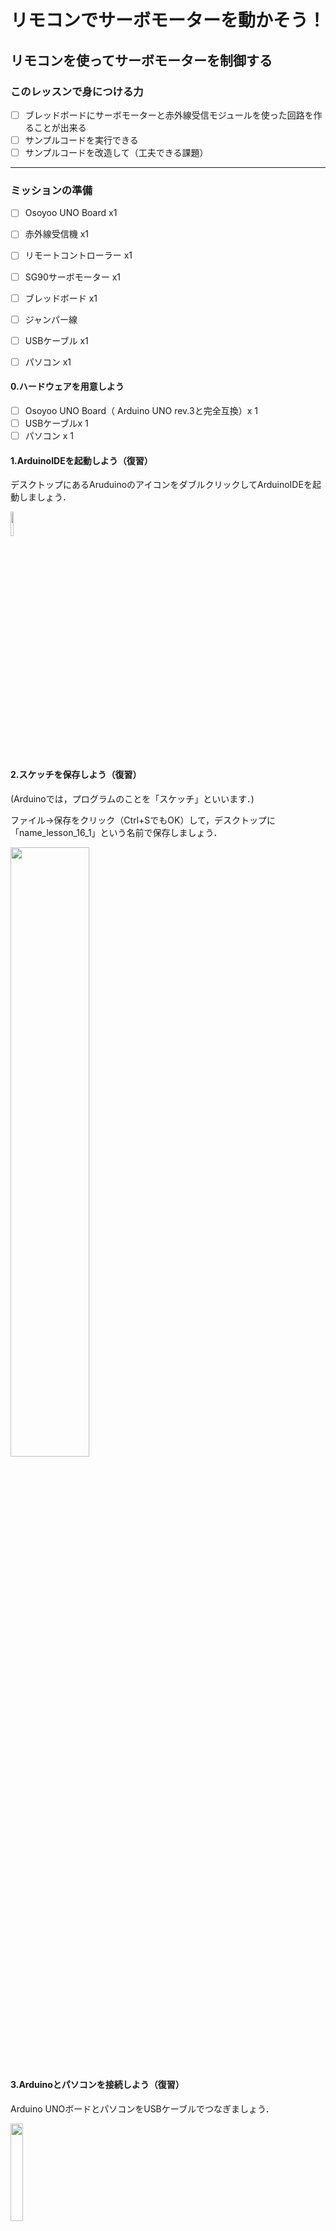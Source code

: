 # リモコンでサーボモーターを動かそう！

## リモコンを使ってサーボモーターを制御する


### このレッスンで身につける力

- [ ] ブレッドボードにサーボモーターと赤外線受信モジュールを使った回路を作ることが出来る
- [ ] サンプルコードを実行できる
- [ ] サンプルコードを改造して（工夫できる課題）

---

### ミッションの準備

- [ ] Osoyoo UNO Board x1
- [ ] 赤外線受信機 x1
- [ ] リモートコントローラー x1
- [ ] SG90サーボモーター x1
- [ ] ブレッドボード x1
- [ ] ジャンパー線
- [ ] USBケーブル x1
- [ ] パソコン x1



#### 0.ハードウェアを用意しよう

- [ ] Osoyoo UNO Board（ Arduino UNO rev.3と完全互換）x 1
- [ ] USBケーブルx 1
- [ ] パソコン x 1

#### 1.ArduinoIDEを起動しよう（復習）

デスクトップにあるAruduinoのアイコンをダブルクリックしてArduinoIDEを起動しましょう．

<img src="image/ArduinoIDE_icon.png" width="10%">

#### 2.スケッチを保存しよう（復習）

(Arduinoでは，プログラムのことを「スケッチ」といいます．)

ファイル→保存をクリック（Ctrl+SでもOK）して，デスクトップに「name_lesson_16_1」という名前で保存しましょう．

<img src="image/ArduinoIDE_save.png" width="50%">

#### 3.Arduinoとパソコンを接続しよう（復習）

Arduino UNOボードとパソコンをUSBケーブルでつなぎましょう．

<img src="image/Arduino_USBcable.png" width="20%">

【注意】USBを抜き差しするときは向きを確認して，ていねいにあつかうこと．

USBを差したら，ArduinoIDEでポートを指定しましょう．

ツール→シリアルポートをクリックして，「COM～（Arduino UNO）」となっているものをクリックしましょう．（COM～の数字は毎回変わります．）

<img src="image/ArduinoIDE_port_setting.png" width="70%">


---
## ミッションチャレンジ

### 赤外線受信機とサーボモーターをArduinoにつなごう！

配線図：
<img src="image/IRsensor-servo-arduino_circuit_image.png" width="100%">


- [ ] 回路が作れたらチェック！

---


### リモコンからの信号をシリアルモニタに表示しよう！


スケッチに以下のコードをコピー＆ペーストして，スケッチを実行してみよう．



``` C++
#include <IRremote.h>  // IRRemote.hの関数を使用する
const int irReceiverPin = 3;  ///受信モジュールのSIGはpin2
IRrecv irrecv(irReceiverPin); //IRrecvタイプの変数を作成します
decode_results results;    // 結果

void setup()
{
  Serial.begin(9600);    //シリアルを初期化し、ボーレートは9600に設定する
  irrecv.enableIRIn();   // 赤外線受信機モジュールを有効にする
}

void loop() 
{
  if (irrecv.decode(&results)) //赤外線受信機モジュールの受信データ
  {  
    Serial.print("irCode: ");    //irCode："の値を送信する 
    Serial.print(results.value, HEX); //シリアルに値を出力する
    Serial.print(",  bits: ");  //bitsを送信する         
    Serial.println(results.bits); //bitsを結果に出力する
    irrecv.resume();    // 次の値を受取る
  }  
  delay(600); //600ミリ秒待機
}
```

上のプログラムをコピーして実行し，シリアルモニタを開こう！
**リモコンを押すと何が起こるかな？**

<img src="image/lesson11_1_serialmonitor_result.png" width="30%">

- [ ] シリアルモニタに上の画像のような表示が出たらチェック！


---

### リモコンでサーボモーターを操作しよう！

ArduinoIDEを開き，ファイル→名前を付けて保存をクリックして，「name_lesson_16_2」という名前で保存しましょう．

スケッチに以下のコードをコピー＆ペーストして，スケッチを実行してみよう．

``` C++
#include <IRremote.h>      //IRremoteライブラリをアルドゥイーノライブラリにコピーする必要があります
#include <Servo.h>
#define plus 0xFF18E7   //時計回りのボタン
#define minus 0xFF4AB5  //反時計回りのボタン

int RECV_PIN = 3;       //赤外線受信機のピン
Servo servo;
int val;                //回転角度
bool cwRotation, ccwRotation;  //回転の状態

IRrecv irrecv(RECV_PIN);

decode_results results;

void setup()
{
  Serial.begin(9600);
  irrecv.enableIRIn(); // 受信機を起動する
  servo.attach(9);     //サーボピン
}

void loop() 
{
  if (irrecv.decode(&results)) {
    Serial.println(results.value, HEX);
    irrecv.resume(); // Receive the next value

    if (results.value == plus)
    {
      cwRotation = !cwRotation;      //回転角度の値を切り替えます
      ccwRotation = false;         //これ以上回転しません
    }

    if (results.value == minus)
    {
      ccwRotation = !ccwRotation;   
      cwRotation = false;            //回転角度の値を切り替えます
    }
  }
  if (cwRotation && (val != 175))  {
    val++;                         //連動ボタン用
  }
  if (ccwRotation && (val != 0))  {
    val--;                         //カウンター連動ボタン用
  }
  servo.write(val);
  delay(20);          //回転速度
}
```

リモコンの▲/▼ボタンを押してみよう！

同じボタンを2回押すと回転が止まります．

- [ ] モーターが動くことが確認出来たらチェック！



---
### 数字ボタンを押したら決まった角度に動くように改造しよう！

ArduinoIDEを開き，ファイル→名前を付けて保存をクリックして，「name_lesson_16_3」という名前で保存しましょう．

スケッチに以下のコードをコピー＆ペーストして，スケッチを実行してみよう．

``` C++
#include <IRLibAll.h>
#include <Servo.h> 

//  プロトコルに応じてこれらの値を設定する必要があります
// ここで使用しているリモートコードはAdafruit用です
// ミニリモコン
#define MY_PROTOCOL NEC
#define RIGHT_ARROW   0xFF5AA5 //時計回りに回転する
#define LEFT_ARROW    0xFF10EF //反時計回りに回転する
#define SELECT_BUTTON 0xFF38C7 //サーボの回転位置が中心
#define UP_ARROW      0xFF18E7 //サーボの速度を早くする
#define DOWN_ARROW    0xFF4AB5 //サーボの速度を遅くする
#define BUTTON_0 0xFF9867  //ボタン0〜9を押すと、決まった位置に移動します
#define BUTTON_1 0xFFA25D  // 20度ずつ回転
#define BUTTON_2 0xFF629D
#define BUTTON_3 0xFFE21D
#define BUTTON_4 0xFF22DD
#define BUTTON_5 0xFF02FD
#define BUTTON_6 0xFFC23D
#define BUTTON_7 0xFFE01F
#define BUTTON_8 0xFFA857
#define BUTTON_9 0xFF906F

IRrecv myReceiver(2); //受信機のピン番号
IRdecode myDecoder;

Servo myServo;  // サーボを制御するサーボオブジェクトを作成する
int16_t pos;         // サーボ位置を保存する変数を設定する
int16_t Speed;       // 左/右ボタンが押されるたびに移動する度数
uint32_t Previous;//NEC繰り返しコードを処理します

void setup() { 
  myServo.attach(9);      // ピン9のサーボをサーボオブジェクトに接続します
  pos = 90;               // 中間点90度から開始
  Speed = 3;              // 左/右を押すたびにサーボが3度移動します
  myServo.write(pos);     // 初期位置を設定
  myReceiver.enableIRIn(); // 受信機を起動する
} 
  
void loop() 
{ 
    if (myReceiver.getResults()) {
       myDecoder.decode();
       if(myDecoder.protocolNum==MY_PROTOCOL) {
         if(myDecoder.value==0xFFFFFFFF)
           myDecoder.value=Previous;
         switch(myDecoder.value) {
            case LEFT_ARROW:    pos=min(180,pos+Speed); break;
            case RIGHT_ARROW:   pos=max(0,pos-Speed); break;
            case SELECT_BUTTON: pos=90; break;
            case UP_ARROW:      Speed=min(10, Speed+1); break;
            case DOWN_ARROW:    Speed=max(1, Speed-1); break;
            case BUTTON_0:      pos=0*20; break;
            case BUTTON_1:      pos=1*20; break;
            case BUTTON_2:      pos=2*20; break;
            case BUTTON_3:      pos=3*20; break;
            case BUTTON_4:      pos=4*20; break;
            case BUTTON_5:      pos=5*20; break;
            case BUTTON_6:      pos=6*20; break;
            case BUTTON_7:      pos=7*20; break;
            case BUTTON_8:      pos=8*20; break;
            case BUTTON_9:      pos=9*20; break;
         }
         myServo.write(pos); // 変数 'pos'の位置に移動するようサーボに指示する
         Previous=myDecoder.value;
       }
       myReceiver.enableIRIn();
    }
}
```



**他の（プロジェクターやテレビ等の）リモコンでも試してみよう！**


- [ ] 数字ボタンでサーボモーターが動いたらチェック！

---
### まとめ
- 内蔵LEDは13番（`LEDPin = 13`で指定できる）
- 障害物センサーは`digitalRead(isObstaclePin);`で読み取る
- 障害物センサーはネジを回すことで反応距離を調整できる



---

#### 出来たことをチェックしよう

- [ ] ブレッドボードを使って障害物センサーとブザーの入った回路を作成できる
- [ ] 障害物センサーの感度を調整できる
- [ ] サンプルコードを実行できる
- [ ] 10cmでブザーが鳴る人感センサーを作ることができる
